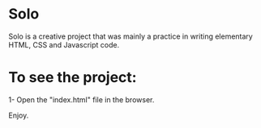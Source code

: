 # Solo


Solo is a creative project that was mainly a practice in writing elementary HTML, CSS and Javascript code. 

# To see the project: 

1- Open the "index.html" file in the browser.  


Enjoy. 
